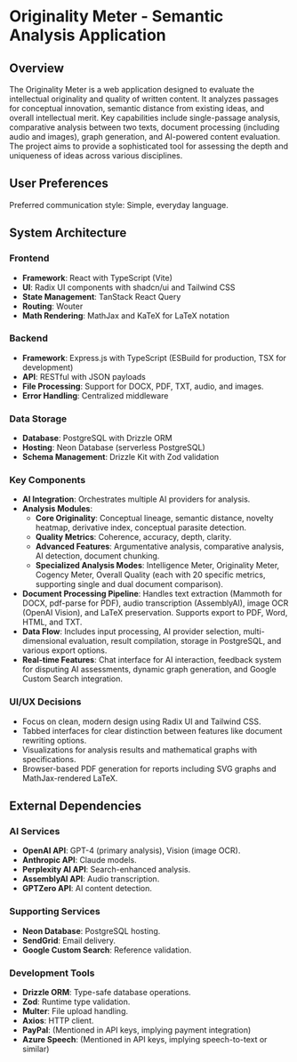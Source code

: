 # Originality Meter - Semantic Analysis Application

## Overview
The Originality Meter is a web application designed to evaluate the intellectual originality and quality of written content. It analyzes passages for conceptual innovation, semantic distance from existing ideas, and overall intellectual merit. Key capabilities include single-passage analysis, comparative analysis between two texts, document processing (including audio and images), graph generation, and AI-powered content evaluation. The project aims to provide a sophisticated tool for assessing the depth and uniqueness of ideas across various disciplines.

## User Preferences
Preferred communication style: Simple, everyday language.

## System Architecture
### Frontend
- **Framework**: React with TypeScript (Vite)
- **UI**: Radix UI components with shadcn/ui and Tailwind CSS
- **State Management**: TanStack React Query
- **Routing**: Wouter
- **Math Rendering**: MathJax and KaTeX for LaTeX notation

### Backend
- **Framework**: Express.js with TypeScript (ESBuild for production, TSX for development)
- **API**: RESTful with JSON payloads
- **File Processing**: Support for DOCX, PDF, TXT, audio, and images.
- **Error Handling**: Centralized middleware

### Data Storage
- **Database**: PostgreSQL with Drizzle ORM
- **Hosting**: Neon Database (serverless PostgreSQL)
- **Schema Management**: Drizzle Kit with Zod validation

### Key Components
- **AI Integration**: Orchestrates multiple AI providers for analysis.
- **Analysis Modules**:
    - **Core Originality**: Conceptual lineage, semantic distance, novelty heatmap, derivative index, conceptual parasite detection.
    - **Quality Metrics**: Coherence, accuracy, depth, clarity.
    - **Advanced Features**: Argumentative analysis, comparative analysis, AI detection, document chunking.
    - **Specialized Analysis Modes**: Intelligence Meter, Originality Meter, Cogency Meter, Overall Quality (each with 20 specific metrics, supporting single and dual document comparison).
- **Document Processing Pipeline**: Handles text extraction (Mammoth for DOCX, pdf-parse for PDF), audio transcription (AssemblyAI), image OCR (OpenAI Vision), and LaTeX preservation. Supports export to PDF, Word, HTML, and TXT.
- **Data Flow**: Includes input processing, AI provider selection, multi-dimensional evaluation, result compilation, storage in PostgreSQL, and various export options.
- **Real-time Features**: Chat interface for AI interaction, feedback system for disputing AI assessments, dynamic graph generation, and Google Custom Search integration.

### UI/UX Decisions
- Focus on clean, modern design using Radix UI and Tailwind CSS.
- Tabbed interfaces for clear distinction between features like document rewriting options.
- Visualizations for analysis results and mathematical graphs with specifications.
- Browser-based PDF generation for reports including SVG graphs and MathJax-rendered LaTeX.

## External Dependencies
### AI Services
- **OpenAI API**: GPT-4 (primary analysis), Vision (image OCR).
- **Anthropic API**: Claude models.
- **Perplexity AI API**: Search-enhanced analysis.
- **AssemblyAI API**: Audio transcription.
- **GPTZero API**: AI content detection.

### Supporting Services
- **Neon Database**: PostgreSQL hosting.
- **SendGrid**: Email delivery.
- **Google Custom Search**: Reference validation.

### Development Tools
- **Drizzle ORM**: Type-safe database operations.
- **Zod**: Runtime type validation.
- **Multer**: File upload handling.
- **Axios**: HTTP client.
- **PayPal**: (Mentioned in API keys, implying payment integration)
- **Azure Speech**: (Mentioned in API keys, implying speech-to-text or similar)